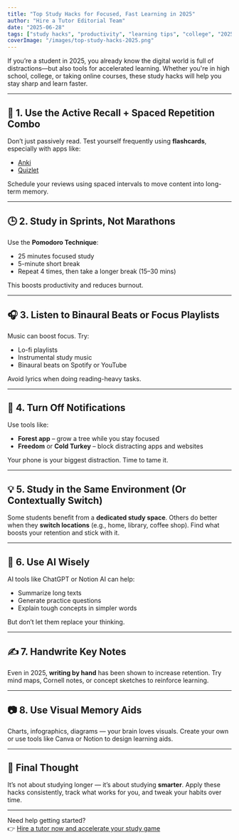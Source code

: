 ```yaml
---
title: "Top Study Hacks for Focused, Fast Learning in 2025"
author: "Hire a Tutor Editorial Team"
date: "2025-06-28"
tags: ["study hacks", "productivity", "learning tips", "college", "2025"]
coverImage: "/images/top-study-hacks-2025.png"
---
```


If you’re a student in 2025, you already know the digital world is full of distractions—but also tools for accelerated learning. Whether you're in high school, college, or taking online courses, these study hacks will help you stay sharp and learn faster.

---

## 🧠 1. Use the Active Recall + Spaced Repetition Combo

Don’t just passively read. Test yourself frequently using **flashcards**, especially with apps like:
- [Anki](https://apps.ankiweb.net/)
- [Quizlet](https://quizlet.com/)

Schedule your reviews using spaced intervals to move content into long-term memory.

---

## 🕒 2. Study in Sprints, Not Marathons

Use the **Pomodoro Technique**:
- 25 minutes focused study
- 5-minute short break
- Repeat 4 times, then take a longer break (15–30 mins)

This boosts productivity and reduces burnout.

---

## 🎧 3. Listen to Binaural Beats or Focus Playlists

Music can boost focus. Try:
- Lo-fi playlists
- Instrumental study music
- Binaural beats on Spotify or YouTube

Avoid lyrics when doing reading-heavy tasks.

---

## 📵 4. Turn Off Notifications

Use tools like:
- **Forest app** – grow a tree while you stay focused
- **Freedom** or **Cold Turkey** – block distracting apps and websites

Your phone is your biggest distraction. Time to tame it.

---

## 💡 5. Study in the Same Environment (Or Contextually Switch)

Some students benefit from a **dedicated study space**. Others do better when they **switch locations** (e.g., home, library, coffee shop). Find what boosts your retention and stick with it.

---

## 📱 6. Use AI Wisely

AI tools like ChatGPT or Notion AI can help:
- Summarize long texts
- Generate practice questions
- Explain tough concepts in simpler words

But don’t let them replace your thinking.

---

## ✍️ 7. Handwrite Key Notes

Even in 2025, **writing by hand** has been shown to increase retention. Try mind maps, Cornell notes, or concept sketches to reinforce learning.

---

## 📷 8. Use Visual Memory Aids

Charts, infographics, diagrams — your brain loves visuals. Create your own or use tools like Canva or Notion to design learning aids.

---

## 🚀 Final Thought

It’s not about studying longer — it’s about studying **smarter**. Apply these hacks consistently, track what works for you, and tweak your habits over time.

---

Need help getting started?  
👉 [Hire a tutor now and accelerate your study game](https://hireatutornow.com/register)


